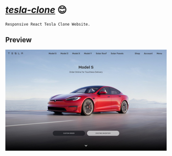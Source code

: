 # [_tesla-clone_](https://andreishpinko.github.io/tesla-clone) 😊

```
Responsive React Tesla Clone Website.
```
## Preview
![Screen](https://github.com/AndreiShpinko/tesla-clone/blob/master/public/readme/screen.jpg)